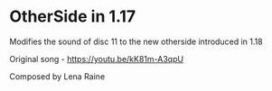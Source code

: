 # OtherSide in 1.17

Modifies the sound of disc 11 to the new otherside introduced in 1.18

Original song - https://youtu.be/kK81m-A3qpU

Composed by Lena Raine
